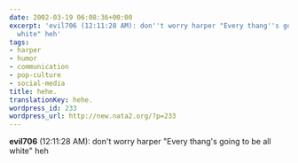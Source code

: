 ```yaml
---
date: 2002-03-19 06:08:36+00:00
excerpt: 'evil706 (12:11:28 AM): don''t worry harper "Every thang''s going to be all
  white" heh'
tags:
- harper
- humor
- communication
- pop-culture
- social-media
title: hehe.
translationKey: hehe.
wordpress_id: 233
wordpress_url: http://new.nata2.org/?p=233
---
```


<b>evil706</b> (12:11:28 AM): don't worry harper "Every thang's going to be all white" heh